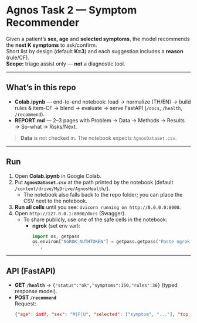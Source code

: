 # Agnos Task 2 — Symptom Recommender

Given a patient’s **sex, age** and **selected symptoms**, the model recommends the **next K symptoms** to ask/confirm.  
Short list by design (default **K=3**) and each suggestion includes a **reason** (rule/CF).  
**Scope:** triage assist only — **not** a diagnostic tool.

---

## What’s in this repo
- **Colab.ipynb** — end-to-end notebook: load → normalize (TH/EN) → build rules & item-CF → blend → evaluate → serve FastAPI (`/docs`, `/health`, `/recommend`).
- **REPORT.md** — 2–3 pages with Problem → Data → Methods → Results → So-what → Risks/Next.

> **Data** is not checked in. The notebook expects `AgnosDataset.csv`.

---

## Run

1. Open **Colab.ipynb** in Google Colab.
2. Put **`AgnosDataset.csv`** at the path printed by the notebook (default `/content/drive/MyDrive/AgnosHealth/`).  
   - The notebook also falls back to the repo folder; you can place the CSV next to the notebook.
3. **Run all cells** until you see: `Uvicorn running on http://0.0.0.0:8000`.
4. Open `http://127.0.0.1:8000/docs` (Swagger).  
   - To share publicly, use one of the safe cells in the notebook:
     - **ngrok** (set env var):
       ```python
       import os, getpass
       os.environ["NGROK_AUTHTOKEN"] = getpass.getpass("Paste ngrok token: ")
       ```.

---

## API (FastAPI)

- **GET `/health`** → `{"status":"ok","symptoms":150,"rules":36}` (typed response model).
- **POST `/recommend`**  
  Request:
  ```json
  {"age": int?, "sex": "M|F|U", "selected": ["symptom", "..."], "top_k": 3}
